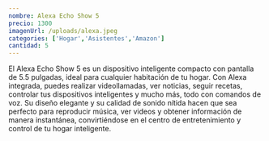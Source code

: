 ```yaml
---
nombre: Alexa Echo Show 5
precio: 1300
imagenUrl: /uploads/alexa.jpeg
categories: ['Hogar','Asistentes','Amazon']
cantidad: 5
---
```



El Alexa Echo Show 5 es un dispositivo inteligente compacto con pantalla de 5.5 pulgadas, ideal para cualquier habitación de tu hogar. Con Alexa integrada, puedes realizar videollamadas, ver noticias, seguir recetas, controlar tus dispositivos inteligentes y mucho más, todo con comandos de voz. Su diseño elegante y su calidad de sonido nítida hacen que sea perfecto para reproducir música, ver videos y obtener información de manera instantánea, convirtiéndose en el centro de entretenimiento y control de tu hogar inteligente.